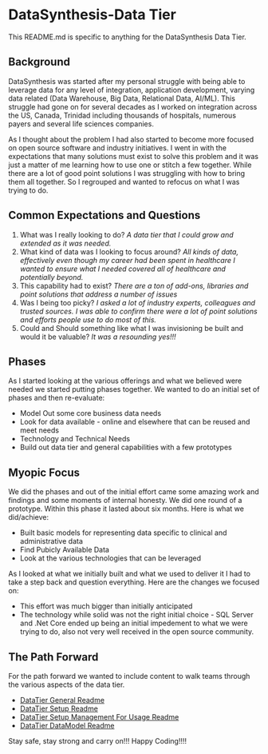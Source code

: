 # DataSynthesis-Data Tier
This README.md is specific to anything for the DataSynthesis Data Tier.

## Background
DataSynthesis was started after my personal struggle with being able to leverage
data for any level of integration, application development, varying data related
(Data Warehouse, Big Data, Relational Data, AI/ML). This struggle had gone on for 
several decades as I worked on integration across the US, Canada, Trinidad including
thousands of hospitals, numerous payers and several life sciences companies. 

As I thought about the problem I had also started to become more focused on open source
software and industry initiatives. I went in with the expectations that many solutions must exist
to solve this problem and it was just a matter of me learning how to use one or stitch a few together.
While there are a lot of good point solutions I was struggling with how to bring them all 
together. So I regrouped and wanted to refocus on what I was trying to do.

## Common Expectations and Questions

1. What was I really looking to do?
   *A data tier that I could grow and extended as it was needed.*
2. What kind of data was I looking to focus around?
   *All kinds of data, effectively even though my career had been spent in healthcare I 
    wanted to ensure what I needed covered all of healthcare and potentially beyond.*
3. This capability had to exist?
    *There are a ton of add-ons, libraries and point solutions that address a number of issues*
4. Was I being too picky?
   *I asked a lot of industry experts, colleagues and trusted sources. I was able to confirm there
    were a lot of point solutions and efforts people use to do most of this.*
5. Could and Should something like what I was invisioning be built and would it be valuable?
   *It was a resounding yes!!!*
   
## Phases 

As I started looking at the various offerings and what we believed were needed we started 
putting phases together. We wanted to do an initial set of phases and then re-evaluate:

* Model Out some core business data needs 
* Look for data available - online and elsewhere that can be reused and meet needs
* Technology and Technical Needs
* Build out data tier and general capabilities with a few prototypes 

## Myopic Focus

We did the phases and out of the initial effort came some amazing work and findings and some
moments of internal honesty. We did one round of a prototype. Within this phase it lasted 
about six months. Here is what we did/achieve:

* Built basic models for representing data specific to clinical and administrative data
* Find Pubicly Available Data
* Look at the various technologies that can be leveraged

As I looked at what we initially built and what we used to deliver it I had to take a step back and 
question everything. Here are the changes we focused on:

* This effort was much bigger than initially anticipated
* The technology while solid was not the right initial choice - SQL Server and .Net Core ended 
up being an initial impedement to what we were trying to do, also not very well received in
the open source community.

## The Path Forward

For the path forward we wanted to include content to walk teams through the various aspects of the 
data tier.

* [DataTier General Readme](https://github.com/RedHat-Healthcare/DataSynthesis/blob/master/DataTier/DataSynthesis-DataTier-General.md)
* [DataTier Setup Readme](https://github.com/RedHat-Healthcare/DataSynthesis/blob/master/DataTier/DataSynthesis-DataTier-Setup.md)
* [DataTier Setup Management For Usage Readme](https://github.com/RedHat-Healthcare/DataSynthesis/blob/master/DataTier/DataSynthesis-DataTier-PlatformSetupMgmt.md)
* [DataTier DataModel Readme](https://github.com/RedHat-Healthcare/DataSynthesis/blob/master/DataTier/DataSynthesis-DataTier-DataModel.md)

Stay safe, stay strong and carry on!!! Happy Coding!!!!